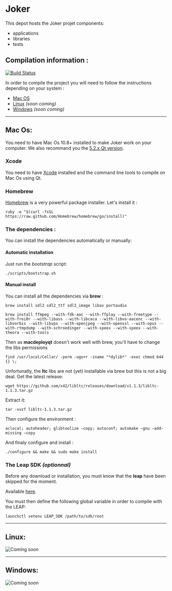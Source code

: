 Joker
=====

This depot hosts the Joker projet components:

* applications
* libraries
* tests

Compilation information :
-------------------------

[![Build Status](https://travis-ci.org/Phonations/Joker.png?branch=master)](https://travis-ci.org/Phonations/Joker)

In order to compile the  project you will need to follow the instructions depending on your system :

* [Mac OS](#mac)
* [Linux](#linux) _(soon coming)_
* [Windows](#windows) _(soon coming)_

***


## <a name="mac"></a> Mac Os:

You need to have Mac Os 10.8+ installed to make Joker work on your computer. We also recommand you the [5.2.x Qt version](http://download.qt-project.org/official_releases/online_installers/qt-opensource-mac-x64-1.5.0-1-online.dmg).

### Xcode

You need to have [Xcode](https://developer.apple.com/xcode/) installed and the command line tools to compile on Mac Os using Qt.

### Homebrew

[Homebrew](http://brew.sh/) is a very powerful package installer. Let's install it :

    ruby -e "$(curl -fsSL https://raw.github.com/Homebrew/homebrew/go/install)"
    
### The dependencies :

You can install the dependencies automatically or manually:

#### Automatic installation

Just run the *bootstrap* script:

    ./scripts/bootstrap.sh
    
#### Manual install

You can install all the dependencies via __brew__ :

    brew install sdl2 sdl2_ttf sdl2_image libav portaudio
    
    brew install ffmpeg --with-fdk-aac --with-ffplay --with-freetype --with-frei0r --with-libass --with-libcaca --with-libvo-aacenc --with-libvorbis --with-libvpx --with-openjpeg --with-openssl --with-opus --with-rtmpdump --with-schroedinger --with-speex --with-speex --with-theora --with-tools
    
    
Then as __macdeployqt__ doesn't work well with brew, you'll have to change the libs permissions

    find /usr/local/Cellar/ -perm -ugo+r -iname "*dylib*" -exec chmod 644 {} \;

Unfortunatly, the __ltc__ libs are not (yet) installable via brew but this is not a big deal.
Get the latest release:

    wget https://github.com/x42/libltc/releases/download/v1.1.3/libltc-1.1.3.tar.gz
    
Extract it:

    tar -xvzf libltc-1.1.3.tar.gz
    
Then configure the environment :

    aclocal; autoheader; glibtoolize –copy; autoconf; automake –gnu –add-missing –copy
    
And finaly configure and install :

    ./configure && make && sudo make install

### The Leap SDK _(optionnal)_

Before any download or installation, you must know that the **leap** have been skipped for the moment.

Available [here](https://developer.leapmotion.com).

You must then define the following global variable in order to compile with the LEAP: 

    launchctl setenv LEAP_SDK /path/to/sdk/root


***
## <a name="linux"></a> Linux:

![Coming soon](http://openclipart.org/image/300px/svg_to_png/118519/Red_Coming_Soon_Stamp.png)
    
***
## <a name="windows"></a> Windows:

![Coming soon](http://openclipart.org/image/300px/svg_to_png/118519/Red_Coming_Soon_Stamp.png)


	


